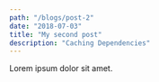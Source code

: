 ```yaml
---
path: "/blogs/post-2"
date: "2018-07-03"
title: "My second post"
description: "Caching Dependencies"
---
```


Lorem ipsum dolor sit amet.

